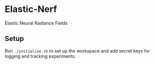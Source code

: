 # Elastic-Nerf
Elastic Neural Radiance Fields

## Setup
Run `./initialize.sh` to set up the workspace and add secret keys for logging and tracking experiments.